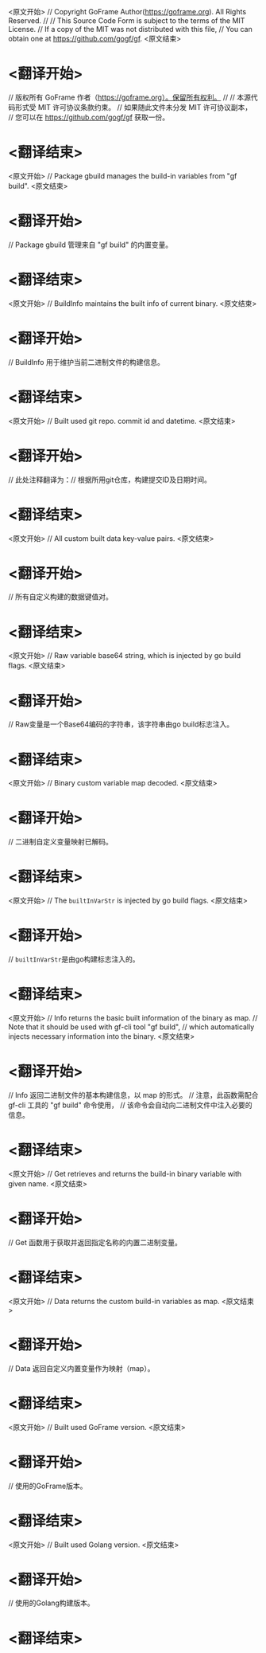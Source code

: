 
<原文开始>
// Copyright GoFrame Author(https://goframe.org). All Rights Reserved.
//
// This Source Code Form is subject to the terms of the MIT License.
// If a copy of the MIT was not distributed with this file,
// You can obtain one at https://github.com/gogf/gf.
<原文结束>

# <翻译开始>
// 版权所有 GoFrame 作者（https://goframe.org）。保留所有权利。
//
// 本源代码形式受 MIT 许可协议条款约束。
// 如果随此文件未分发 MIT 许可协议副本，
// 您可以在 https://github.com/gogf/gf 获取一份。
# <翻译结束>


<原文开始>
// Package gbuild manages the build-in variables from "gf build".
<原文结束>

# <翻译开始>
// Package gbuild 管理来自 "gf build" 的内置变量。
# <翻译结束>


<原文开始>
// BuildInfo maintains the built info of current binary.
<原文结束>

# <翻译开始>
// BuildInfo 用于维护当前二进制文件的构建信息。
# <翻译结束>


<原文开始>
// Built used git repo. commit id and datetime.
<原文结束>

# <翻译开始>
// 此处注释翻译为：// 根据所用git仓库，构建提交ID及日期时间。
# <翻译结束>


<原文开始>
// All custom built data key-value pairs.
<原文结束>

# <翻译开始>
// 所有自定义构建的数据键值对。
# <翻译结束>


<原文开始>
// Raw variable base64 string, which is injected by go build flags.
<原文结束>

# <翻译开始>
// Raw变量是一个Base64编码的字符串，该字符串由go build标志注入。
# <翻译结束>


<原文开始>
// Binary custom variable map decoded.
<原文结束>

# <翻译开始>
// 二进制自定义变量映射已解码。
# <翻译结束>


<原文开始>
// The `builtInVarStr` is injected by go build flags.
<原文结束>

# <翻译开始>
// `builtInVarStr`是由go构建标志注入的。
# <翻译结束>


<原文开始>
// Info returns the basic built information of the binary as map.
// Note that it should be used with gf-cli tool "gf build",
// which automatically injects necessary information into the binary.
<原文结束>

# <翻译开始>
// Info 返回二进制文件的基本构建信息，以 map 的形式。
// 注意，此函数需配合 gf-cli 工具的 "gf build" 命令使用，
// 该命令会自动向二进制文件中注入必要的信息。
# <翻译结束>


<原文开始>
// Get retrieves and returns the build-in binary variable with given name.
<原文结束>

# <翻译开始>
// Get 函数用于获取并返回指定名称的内置二进制变量。
# <翻译结束>


<原文开始>
// Data returns the custom build-in variables as map.
<原文结束>

# <翻译开始>
// Data 返回自定义内置变量作为映射（map）。
# <翻译结束>


<原文开始>
// Built used GoFrame version.
<原文结束>

# <翻译开始>
// 使用的GoFrame版本。
# <翻译结束>


<原文开始>
// Built used Golang version.
<原文结束>

# <翻译开始>
// 使用的Golang构建版本。
# <翻译结束>

